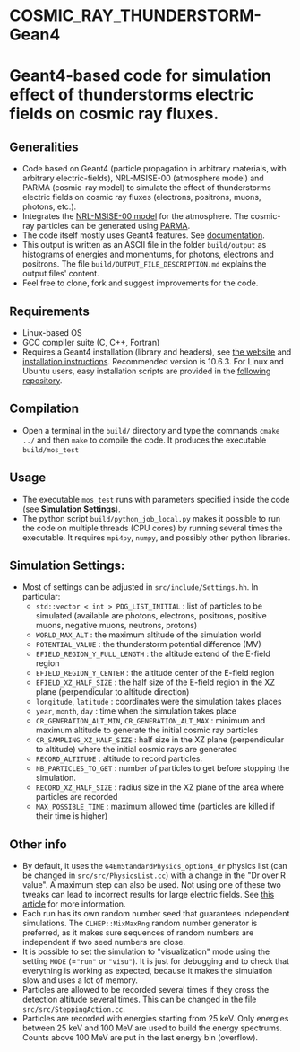 COSMIC_RAY_THUNDERSTORM-Gean4
=======
Geant4-based code for simulation effect of thunderstorms electric fields on cosmic ray fluxes.
=======

## Generalities
* Code based on Geant4 (particle propagation in arbitrary materials, with arbitrary electric-fields), NRL-MSISE-00 (atmosphere model) and PARMA (cosmic-ray model) to simulate the effect of thunderstorms electric fields on cosmic ray fluxes (electrons, positrons, muons, photons, etc.).
* Integrates the [NRL-MSISE-00 model](https://ccmc.gsfc.nasa.gov/pub/modelweb/atmospheric/msis/nrlmsise00/) for the atmosphere. The cosmic-ray particles can be generated using [PARMA](https://phits.jaea.go.jp/expacs/).
* The code itself mostly uses Geant4 features. See [documentation](http://geant4-userdoc.web.cern.ch/geant4-userdoc/UsersGuides/ForApplicationDeveloper/html/index.html "Geant4 documentation").
* This output is written as an ASCII file in the folder `build/output` as histograms of energies and momentums, for photons, electrons and positrons. The file `build/OUTPUT_FILE_DESCRIPTION.md` explains the output files' content.
* Feel free to clone, fork and suggest improvements for the code.

## Requirements
* Linux-based OS
* GCC compiler suite (C, C++, Fortran)
* Requires a Geant4 installation (library and headers), see [the website](http://geant4.web.cern.ch/) and [installation instructions](http://geant4-userdoc.web.cern.ch/geant4-userdoc/UsersGuides/InstallationGuide/html/index.html). Recommended version is 10.6.3. For Linux and Ubuntu users, easy installation scripts are provided in the [following repository](https://github.com/DavidSarria89/GEANT4-easy-install-script).

## Compilation
* Open a terminal in the `build/` directory and type the commands `cmake ../` and then `make` to compile the code. It produces the executable `build/mos_test`

## Usage
* The executable `mos_test` runs with parameters specified inside the code (see **Simulation Settings**).
* The python script `build/python_job_local.py` makes it possible to run the code on multiple threads (CPU cores) by running several times the executable. It requires `mpi4py`, `numpy`, and possibly other python libraries. 

## Simulation Settings:
* Most of settings can be adjusted in `src/include/Settings.hh`. In particular:
  * `std::vector < int > PDG_LIST_INITIAL` : list of particles to be simulated (available are photons, electrons, positrons, positive muons, negative muons, neutrons, protons)
  * `WORLD_MAX_ALT` : the maximum altitude of the simulation world
  * `POTENTIAL_VALUE` : the thunderstorm potential difference (MV)
  * `EFIELD_REGION_Y_FULL_LENGTH` : the altitude extend of the E-field region
  * `EFIELD_REGION_Y_CENTER` : the altitude center of the E-field region
  * `EFIELD_XZ_HALF_SIZE` : the half size of the E-field region in the XZ plane (perpendicular to altitude direction)
  * `longitude`, `latitude` : coordinates were the simulation takes places
  * `year`, `month`, `day` : time when the simulation takes place
  * `CR_GENERATION_ALT_MIN`, `CR_GENERATION_ALT_MAX` : minimum and maximum altitude to generate the initial cosmic ray particles
  * `CR_SAMPLING_XZ_HALF_SIZE` : half size in the XZ plane (perpendicular to altitude) where the initial cosmic rays are generated
  * `RECORD_ALTITUDE` : altitude to record particles.
  * `NB_PARTICLES_TO_GET` : number of particles to get before stopping the simulation.
  * `RECORD_XZ_HALF_SIZE` : radius size in the XZ plane of the area where particles are recorded
  * `MAX_POSSIBLE_TIME` : maximum allowed time (particles are killed if their time is higher)

## Other info
* By default, it uses the `G4EmStandardPhysics_option4_dr` physics list (can be changed in `src/src/PhysicsList.cc`) with a change in the "Dr over R value". A maximum step can also be used. Not using one of these two tweaks can lead to incorrect results for large electric fields. See [this article](https://www.geosci-model-dev.net/11/4515/2018/) for more information.
* Each run has its own random number seed that guarantees independent simulations. The `CLHEP::MixMaxRng` random number generator is preferred, as it makes sure sequences of random numbers are independent if two seed numbers are close.
* It is possible to set the simulation to "visualization" mode using the setting `MODE` (=`"run"` or `"visu"`). It is just for debugging and to check that everything is working as expected, because it makes the simulation slow and uses a lot of memory.
* Particles are allowed to be recorded several times if they cross the detection altitude several times. This can be changed in the file `src/src/SteppingAction.cc`.
* Particles are recorded with energies starting from 25 keV. Only energies between 25 keV and 100 MeV are used to build the energy spectrums. Counts above 100 MeV are put in the last energy bin (overflow).
